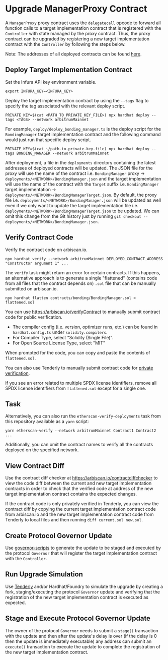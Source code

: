 # Upgrade ManagerProxy Contract

A `ManagerProxy` proxy contract uses the `delegatecall` opcode to forward all function calls to a target implementation contract that is registered with the `Controller` with state managed by the proxy contract. Thus, the proxy contract can be upgraded by registering a new target implementation contract with the `Controller` by following the steps below.

Note: The addresses of all deployed contracts can be found [here](https://docs.livepeer.org/reference/deployed-contract-addresses).

## Deploy Target Implementation Contract

Set the Infura API key environment variable.

```
export INFURA_KEY=<INFURA_KEY>
```

Deploy the target implementation contract by using the `--tags` flag to specify the tag associated with the relevant deploy script.

```
PRIVATE_KEY=$(cat <PATH_TO_PRIVATE_KEY_FILE>) npx hardhat deploy --tags <TAGS> --network arbitrumMainnet
```

For example, `deploy/deploy_bonding_manager.ts` is the deploy script for the `BondingManager` target implementation contract and the following command would just run that specific deploy script.

```
PRIVATE_KEY=$(cat ~/path-to-private-key-file) npx hardhat deploy --tags BONDING_MANAGER --network arbitrumMainnet
```

After deployment, a file in the `deployments` directory containing the latest addresses of deployed contracts will be updated. The JSON file for the proxy will use the name of the contract i.e. `BondingManager` proxy -> `deployments/<NETWORK>/BondingManager.json` and the target implementation will use the name of the contract with the `Target` suffix i.e. `BondingManager` target implementation -> `deployments/<NETWORK>/BondingManagerTarget.json`. By default, the proxy file i.e. `deployments/<NETWORK>/BondingManager.json` will be updated as well even if we only want to update the target implementation file i.e. `deployments/<NETWORK>/BondingManagerTarget.json` to be updated. We can omit this change from the Git history just by running `git checkout -- deployments/<NETWORK>/BondingManager.json`.

## Verify Contract Code

Verify the contract code on arbiscan.io.

```
npx hardhat verify --network arbitrumMainnet DEPLOYED_CONTRACT_ADDRESS "Constructor argument 1" ...
```

The `verify` task might return an error for certain contracts. If this happens, an alternative approach is to generate a single "flattened" (contains code from all files that the contract depends on) `.sol` file that can be manually submitted on arbiscan.io.

```
npx hardhat flatten contracts/bonding/BondingManager.sol > flattened.sol
```

You can use https://arbiscan.io/verifyContract to manually submit contract code for public verification.

- The compiler config (i.e. version, optimizer runs, etc.) can be found in `hardhat.config.ts` under `solidity.compilers`.
- For Compiler Type, select "Solidity (Single File)".
- For Open Source License Type, select "MIT"

When prompted for the code, you can copy and paste the contents of `flattened.sol`.

You can also use Tenderly to manually submit contract code for [private verification](https://docs.tenderly.co/monitoring/smart-contract-verification/verifying-a-smart-contract).

If you see an error related to multiple SPDX license identifiers, remove all SPDX license identifiers from `flattened.sol` except for a single one.

## Task

Alternatively, you can also run the `etherscan-verify-deployments` task from this repository available as a `yarn` script:

```
yarn etherscan-verify --network arbitrumMainnet Contract1 Contract2 ...
```

Additionally, you can omit the contract names to verify all the contracts deployed on the specified network.

## View Contract Diff

Use the contract diff checker at https://arbiscan.io/contractdiffchecker to view the code diff between the current and new target implementation contracts in order to check that the verified code at address of the new target implementation contract contains the expected changes.

If the contract code is only privately verified in Tenderly, you can view the contract diff by copying the current target implementation contract code from arbiscan.io and the new target implementation contract code from Tenderly to local files and then running `diff current.sol new.sol`.

## Create Protocol Governor Update

Use [governor-scripts](https://github.com/livepeer/governor-scripts) to generate the update to be staged and executed by the protocol `Governor` that will register the target implementation contract with the `Controller`.

## Run Upgrade Simulation

Use [Tenderly](https://tenderly.co/) and/or Hardhat/Foundry to simulate the upgrade by creating a fork, staging/executing the protocol `Governor` update and verifying that the registration of the new target implementation contract is executed as expected.

## Stage and Execute Protocol Governor Update

The owner of the protocol `Governor` needs to submit a `stage()` transaction with the update and then after the update's delay is over (if the delay is 0 then the update is immediately executable) any address can submit an `execute()` transaction to execute the update to complete the registration of the new target implementation contract.
